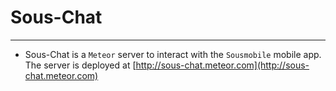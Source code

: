# Sous-Chat

***

- Sous-Chat is a `Meteor` server to interact with the `Sousmobile` mobile app. The server is deployed at [http://sous-chat.meteor.com](http://sous-chat.meteor.com)
